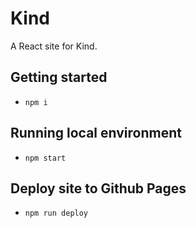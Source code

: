# Kind
A React site for Kind.

## Getting started
- `npm i`

## Running local environment
- `npm start`

## Deploy site to Github Pages
- `npm run deploy`
